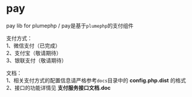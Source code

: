 # pay
pay lib for plumephp / pay是基于`plumephp`的支付组件

支付方式：  
1、微信支付（已完成）  
2、支付宝（敬请期待）  
3、银联支付（敬请期待）  

文档：  
1、相关支付方式的配置信息请严格参考`docs`目录中的 __config.php.dist__ 的格式  
2、接口的功能详情见 __支付服务接口文档.doc__ 
